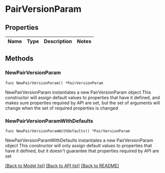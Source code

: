 # PairVersionParam

## Properties

Name | Type | Description | Notes
------------ | ------------- | ------------- | -------------

## Methods

### NewPairVersionParam

`func NewPairVersionParam() *PairVersionParam`

NewPairVersionParam instantiates a new PairVersionParam object
This constructor will assign default values to properties that have it defined,
and makes sure properties required by API are set, but the set of arguments
will change when the set of required properties is changed

### NewPairVersionParamWithDefaults

`func NewPairVersionParamWithDefaults() *PairVersionParam`

NewPairVersionParamWithDefaults instantiates a new PairVersionParam object
This constructor will only assign default values to properties that have it defined,
but it doesn't guarantee that properties required by API are set


[[Back to Model list]](../README.md#documentation-for-models) [[Back to API list]](../README.md#documentation-for-api-endpoints) [[Back to README]](../README.md)


